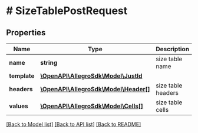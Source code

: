 # # SizeTablePostRequest

## Properties

Name | Type | Description | Notes
------------ | ------------- | ------------- | -------------
**name** | **string** | size table name |
**template** | [**\OpenAPI\AllegroSdk\Model\JustId**](JustId.md) |  |
**headers** | [**\OpenAPI\AllegroSdk\Model\Header[]**](Header.md) | size table headers |
**values** | [**\OpenAPI\AllegroSdk\Model\Cells[]**](Cells.md) | size table cells |

[[Back to Model list]](../../README.md#models) [[Back to API list]](../../README.md#endpoints) [[Back to README]](../../README.md)
